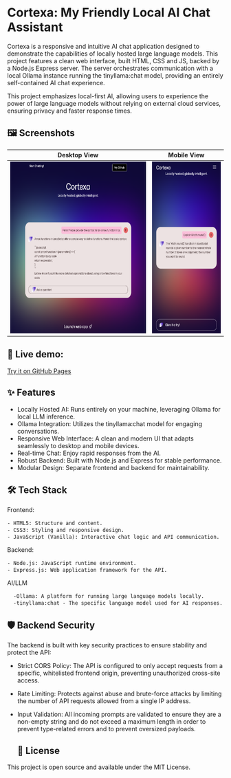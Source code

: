 # Cortexa: My Friendly Local AI Chat Assistant

Cortexa is a responsive and intuitive AI chat application designed to demonstrate the capabilities of locally hosted large language models. This project features a clean web interface, built HTML, CSS and JS, backed by a Node.js Express server. The server orchestrates communication with a local Ollama instance running the tinyllama:chat model, providing an entirely self-contained AI chat experience.

This project emphasizes local-first AI, allowing users to experience the power of large language models without relying on external cloud services, ensuring privacy and faster response times.

## 🖼️ Screenshots

| Desktop View | Mobile View |
|--------------|-------------|
| <img src="img/screenshots/desktop.png" style="height: 400px;"/> | <img src="img/screenshots/mobile.png" style="height: 400px;"/> | 

## 🚀 Live demo: 
[Try it on GitHub Pages](https://tsohnle95.github.io/self-hosted-chatbot/) 

## ✨ Features
- Locally Hosted AI: Runs entirely on your machine, leveraging Ollama for local LLM inference.
- Ollama Integration: Utilizes the tinyllama:chat model for engaging conversations.
- Responsive Web Interface: A clean and modern UI that adapts seamlessly to desktop and mobile devices.
- Real-time Chat: Enjoy rapid responses from the AI.
- Robust Backend: Built with Node.js and Express for stable performance. 
- Modular Design: Separate frontend and backend for maintainability.

## 🛠️ Tech Stack
  
  Frontend:
  
    - HTML5: Structure and content.
    - CSS3: Styling and responsive design.
    - JavaScript (Vanilla): Interactive chat logic and API communication.
 
  Backend:
  
    - Node.js: JavaScript runtime environment.
    - Express.js: Web application framework for the API.

  AI/LLM
  
      -Ollama: A platform for running large language models locally.
      -tinyllama:chat - The specific language model used for AI responses.

  ## 🛡️ Backend Security 
The backend is built with key security practices to ensure stability and protect the API:

- Strict CORS Policy: The API is configured to only accept requests from a specific, whitelisted frontend origin, preventing unauthorized cross-site access.
- Rate Limiting: Protects against abuse and brute-force attacks by limiting the number of API requests allowed from a single IP address.
- Input Validation: All incoming prompts are validated to ensure they are a non-empty string and do not exceed a maximum length in order to prevent type-related errors and to prevent oversized payloads.

    ## 📄 License

This project is open source and available under the MIT License.

